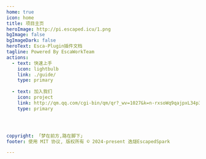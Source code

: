 ```yaml
---
home: true
icon: home
title: 项目主页
heroImage: http://pi.escaped.icu/1.png
bgImage: false
bgImageDark: false
heroText: Esca-Plugin插件文档
tagline: Powered By EscaWorkTeam
actions:
  - text: 快速上手
    icon: lightbulb
    link: ./guide/
    type: primary
    
  - text: 加入我们
    icon: project
    link: http://qm.qq.com/cgi-bin/qm/qr?_wv=1027&k=n-rxsoWq9qajpxL34p3jp9FcoBPqZFQr&authKey=855qQ7%2FjdshYtXTr8iVk2kXp2K75c23GUHiJzC7PGlRJlFWCPBWZBBUedpoFECpA&noverify=0&group_code=274549827
    type: primary




copyright: 「梦在前方,路在脚下」
footer: 使用 MIT 协议, 版权所有 © 2024-present 逸燧EscapedSpark

---
```


